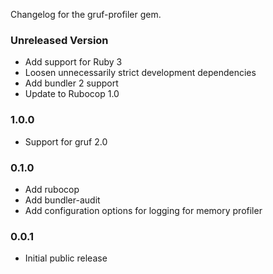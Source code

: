 Changelog for the gruf-profiler gem.

### Unreleased Version

- Add support for Ruby 3
- Loosen unnecessarily strict development dependencies
- Add bundler 2 support
- Update to Rubocop 1.0

### 1.0.0

- Support for gruf 2.0

### 0.1.0

- Add rubocop
- Add bundler-audit
- Add configuration options for logging for memory profiler

### 0.0.1

- Initial public release
